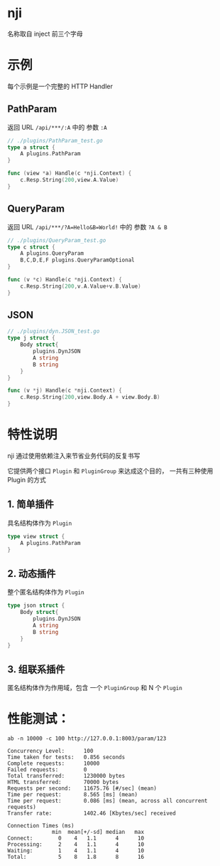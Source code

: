 # nji

名称取自 inject 前三个字母

# 示例
每个示例是一个完整的 HTTP Handler 
## PathParam

返回 URL  `/api/***/:A` 中的 参数 `:A`

```go
// ./plugins/PathParam_test.go
type a struct {
	A plugins.PathParam
}

func (view *a) Handle(c *nji.Context) {
	c.Resp.String(200,view.A.Value)
}
```

## QueryParam
返回 URL  `/api/***/?A=Hello&B=World!` 中的 参数 `?A & B`
```go
// ./plugins/QueryParam_test.go
type c struct {
	A plugins.QueryParam
	B,C,D,E,F plugins.QueryParamOptional
}

func (v *c) Handle(c *nji.Context) {
	c.Resp.String(200,v.A.Value+v.B.Value)
}
```

## JSON

```go
// ./plugins/dyn.JSON_test.go
type j struct {
	Body struct{
		plugins.DynJSON
		A string
		B string
	}
}

func (v *j) Handle(c *nji.Context) {
	c.Resp.String(200,view.Body.A + view.Body.B)
}
```

# 特性说明

nji 通过使用依赖注入来节省业务代码的反复书写

它提供两个接口 `Plugin` 和 `PluginGroup` 来达成这个目的， 一共有三种使用 Plugin 的方式

## 1. 简单插件

具名结构体作为 `Plugin`

```go
type view struct {
	A plugins.PathParam
}
```

## 2. 动态插件

整个匿名结构体作为 `Plugin`

```go
type json struct {
	Body struct{
		plugins.DynJSON
		A string
		B string
	}
}
```

## 3. 组联系插件

匿名结构体作为作用域，包含 一个 `PluginGroup` 和 N 个 `Plugin`



# 性能测试：

`ab -n 10000 -c 100 http://127.0.0.1:8003/param/123`

```
Concurrency Level:      100
Time taken for tests:   0.856 seconds
Complete requests:      10000
Failed requests:        0
Total transferred:      1230000 bytes
HTML transferred:       70000 bytes
Requests per second:    11675.76 [#/sec] (mean)
Time per request:       8.565 [ms] (mean)
Time per request:       0.086 [ms] (mean, across all concurrent requests)
Transfer rate:          1402.46 [Kbytes/sec] received

Connection Times (ms)
              min  mean[+/-sd] median   max
Connect:        0    4   1.1      4      10
Processing:     2    4   1.1      4      10
Waiting:        1    4   1.1      4      10
Total:          5    8   1.8      8      16
```